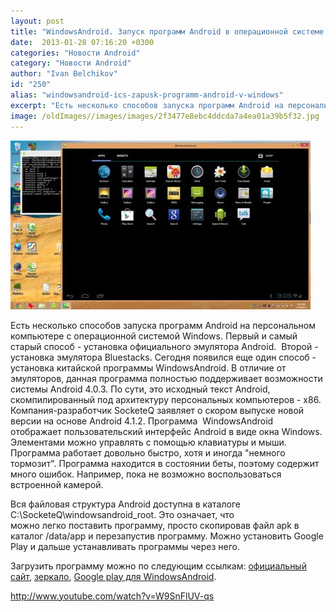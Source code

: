 ```yaml
---
layout: post
title: "WindowsAndroid. Запуск программ Android в операционной системе Windows"
date:  2013-01-28 07:16:20 +0300
categories: "Новости Android"
category: "Новости Android"
author: "Ivan Belchikov"
id: "250"
alias: "windowsandroid-ics-zapusk-programm-android-v-windows"
excerpt: "Есть несколько способов запуска программ Android на персональном компьютере с операционной системой Windows. Первый и самый старый способ - установка официального эмулятора Android.  Второй - установка эмулятора Bluestacks. Сегодня появился еще один способ - установка китайской программы WindowsAndroid. В отличие от эмуляторов, данная программа полностью поддерживает возможности системы Android 4.0.3. По сути, это исходный текст Android, скомпилированный под архитектуру персональных компьютеров - x86. Компания-разработчик SocketeQ заявляет о скором"
image: /oldImages//images/images/2f3477e8ebc4ddcda7a4ea01a39b5f32.jpg
---
```

<img src="/oldImages/images/images/2f3477e8ebc4ddcda7a4ea01a39b5f32.jpg" >

Есть несколько способов запуска программ Android на персональном компьютере с операционной системой Windows. Первый и самый старый способ - установка официального эмулятора Android.  Второй - установка эмулятора Bluestacks. Сегодня появился еще один способ - установка китайской программы WindowsAndroid. В отличие от эмуляторов, данная программа полностью поддерживает возможности системы Android 4.0.3. По сути, это исходный текст Android, скомпилированный под архитектуру персональных компьютеров - x86. Компания-разработчик SocketeQ заявляет о скором выпуске новой версии на основе Android 4.1.2.
Программа  WindowsAndroid отображает пользовательский интерфейс Android в виде окна Windows. Элементами можно управлять с помощью клавиатуры и мыши. Программа работает довольно быстро, хотя и иногда "немного тормозит". Программа находится в состоянии беты, поэтому содержит много ошибок. Например, пока не возможно воспользоваться встроенной камерой.

Вся файловая структура Android доступна в каталоге C:\SocketeQ\windowsandroid_root. Это означает, что можно легко поставить программу, просто скопировав файл apk в каталог /data/app и перезапустив программу. Можно установить Google Play и дальше устанавливать программы через него.

Загрузить программу можно по следующим ссылкам: <a href="#" title="WindowsAndroid" rel="nofollow">официальный сайт</a>, <a href="#" title="WindowsAndroid" rel="nofollow">зеркало</a>, <a href="#" title="Google Play для WindowsAndroid" rel="nofollow">Google play для WindowsAndroid</a>.

http://www.youtube.com/watch?v=W9SnFlUV-qs
